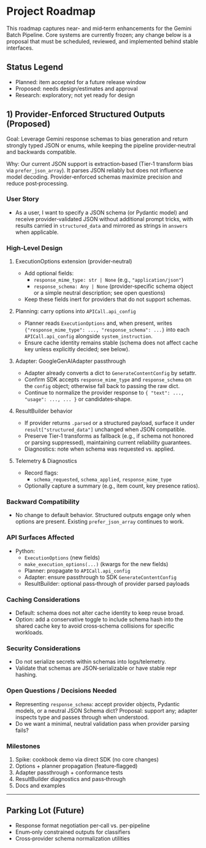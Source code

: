# Project Roadmap

This roadmap captures near- and mid‑term enhancements for the Gemini Batch
Pipeline. Core systems are currently frozen; any change below is a proposal that
must be scheduled, reviewed, and implemented behind stable interfaces.

## Status Legend

- Planned: item accepted for a future release window
- Proposed: needs design/estimates and approval
- Research: exploratory; not yet ready for design

## 1) Provider‑Enforced Structured Outputs (Proposed)

Goal: Leverage Gemini response schemas to bias generation and return strongly
typed JSON or enums, while keeping the pipeline provider‑neutral and backwards
compatible.

Why: Our current JSON support is extraction‑based (Tier‑1 transform bias via
`prefer_json_array`). It parses JSON reliably but does not influence model
decoding. Provider‑enforced schemas maximize precision and reduce post‑processing.

### User Story

- As a user, I want to specify a JSON schema (or Pydantic model) and receive
  provider‑validated JSON without additional prompt tricks, with results carried
  in `structured_data` and mirrored as strings in `answers` when applicable.

### High‑Level Design

1) ExecutionOptions extension (provider‑neutral)
   - Add optional fields:
     - `response_mime_type: str | None` (e.g., `"application/json"`)
     - `response_schema: Any | None` (provider‑specific schema object or a
       simple neutral description; see open questions)
   - Keep these fields inert for providers that do not support schemas.

2) Planning: carry options into `APICall.api_config`
   - Planner reads `ExecutionOptions` and, when present, writes
     `{"response_mime_type": ..., "response_schema": ...}` into each
     `APICall.api_config` alongside `system_instruction`.
   - Ensure cache identity remains stable (schema does not affect cache key
     unless explicitly decided; see below).

3) Adapter: GoogleGenAIAdapter passthrough
   - Adapter already converts a dict to `GenerateContentConfig` by setattr.
   - Confirm SDK accepts `response_mime_type` and `response_schema` on the
     `config` object; otherwise fall back to passing the raw dict.
   - Continue to normalize the provider response to
     `{ "text": ..., "usage": ..., ... }` or candidates‑shape.

4) ResultBuilder behavior
   - If provider returns `.parsed` or a structured payload, surface it under
     `result["structured_data"]` unchanged when JSON compatible.
   - Preserve Tier‑1 transforms as fallback (e.g., if schema not honored or
     parsing suppressed), maintaining current reliability guarantees.
   - Diagnostics: note when schema was requested vs. applied.

5) Telemetry & Diagnostics
   - Record flags:
     - `schema_requested`, `schema_applied`, `response_mime_type`
   - Optionally capture a summary (e.g., item count, key presence ratios).

### Backward Compatibility

- No change to default behavior. Structured outputs engage only when options
  are present. Existing `prefer_json_array` continues to work.

### API Surfaces Affected

- Python:
  - `ExecutionOptions` (new fields)
  - `make_execution_options(...)` (kwargs for the new fields)
  - Planner: propagate to `APICall.api_config`
  - Adapter: ensure passthrough to SDK `GenerateContentConfig`
  - ResultBuilder: optional pass‑through of provider parsed payloads

### Caching Considerations

- Default: schema does not alter cache identity to keep reuse broad.
- Option: add a conservative toggle to include schema hash into the shared cache
  key to avoid cross‑schema collisions for specific workloads.

### Security Considerations

- Do not serialize secrets within schemas into logs/telemetry.
- Validate that schemas are JSON‑serializable or have stable repr hashing.

### Open Questions / Decisions Needed

- Representing `response_schema`: accept provider objects, Pydantic models, or a
  neutral JSON Schema dict? Proposal: support any; adapter inspects type and
  passes through when understood.
- Do we want a minimal, neutral validation pass when provider parsing fails?

### Milestones

1. Spike: cookbook demo via direct SDK (no core changes)
2. Options + planner propagation (feature‑flagged)
3. Adapter passthrough + conformance tests
4. ResultBuilder diagnostics and pass‑through
5. Docs and examples

---

## Parking Lot (Future)

- Response format negotiation per‑call vs. per‑pipeline
- Enum‑only constrained outputs for classifiers
- Cross‑provider schema normalization utilities
